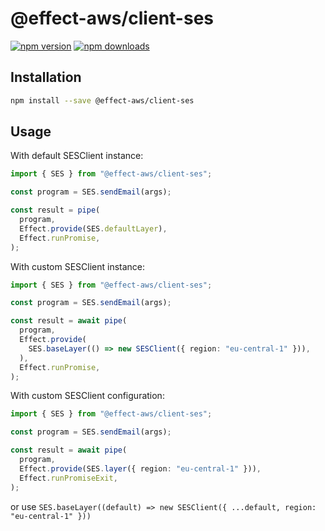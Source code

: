# @effect-aws/client-ses

[![npm version](https://img.shields.io/npm/v/%40effect-aws%2Fclient-ses?color=brightgreen&label=npm%20package)](https://www.npmjs.com/package/@effect-aws/client-ses)
[![npm downloads](https://img.shields.io/npm/dm/%40effect-aws%2Fclient-ses)](https://www.npmjs.com/package/@effect-aws/client-ses)

## Installation

```bash
npm install --save @effect-aws/client-ses
```

## Usage

With default SESClient instance:

```typescript
import { SES } from "@effect-aws/client-ses";

const program = SES.sendEmail(args);

const result = pipe(
  program,
  Effect.provide(SES.defaultLayer),
  Effect.runPromise,
);
```

With custom SESClient instance:

```typescript
import { SES } from "@effect-aws/client-ses";

const program = SES.sendEmail(args);

const result = await pipe(
  program,
  Effect.provide(
    SES.baseLayer(() => new SESClient({ region: "eu-central-1" })),
  ),
  Effect.runPromise,
);
```

With custom SESClient configuration:

```typescript
import { SES } from "@effect-aws/client-ses";

const program = SES.sendEmail(args);

const result = await pipe(
  program,
  Effect.provide(SES.layer({ region: "eu-central-1" })),
  Effect.runPromiseExit,
);
```

or use `SES.baseLayer((default) => new SESClient({ ...default, region: "eu-central-1" }))`
